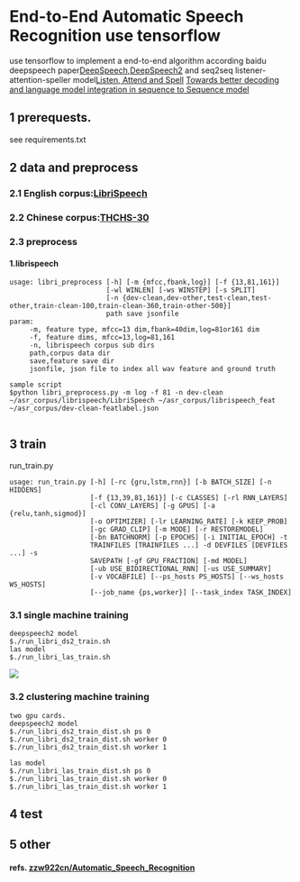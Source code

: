 # End-to-End Automatic Speech Recognition use tensorflow
use tensorflow to implement a end-to-end algorithm according baidu deepspeech paper[DeepSpeech](https://arxiv.org/abs/1412.5567),[DeepSpeech2](http://proceedings.mlr.press/v48/amodei16.pdf) and seq2seq listener-attention-speller model[Listen, Attend and Spell](https://arxiv.org/pdf/1508.01211.pdf) [Towards better decoding and language model integration in sequence to Sequence model](https://arxiv.org/pdf/1612.02695.pdf)

## 1 prerequests.
  see requirements.txt
  
## 2 data and preprocess
### 2.1 English corpus:[LibriSpeech](http://www.openslr.org/12)
### 2.2 Chinese corpus:[THCHS-30](http://www.openslr.org/18/)
### 2.3 preprocess
#### 1.librispeech
```
usage: libri_preprocess [-h] [-m {mfcc,fbank,log}] [-f {13,81,161}]
                        [-wl WINLEN] [-ws WINSTEP] [-s SPLIT]
                        [-n {dev-clean,dev-other,test-clean,test-other,train-clean-100,train-clean-360,train-other-500}]
                        path save jsonfile
param:
     -m, feature type, mfcc=13 dim,fbank=40dim,log=81or161 dim
     -f, feature dims, mfcc=13,log=81,161
     -n, librispeech corpus sub dirs
     path,corpus data dir
     save,feature save dir
     jsonfile, json file to index all wav feature and ground truth
```   
``` 
sample script
$python libri_preprocess.py -m log -f 81 -n dev-clean ~/asr_corpus/librispeech/LibriSpeech ~/asr_corpus/librispeech_feat ~/asr_corpus/dev-clean-featlabel.json
  
```
## 3 train
run_train.py
```
usage: run_train.py [-h] [-rc {gru,lstm,rnn}] [-b BATCH_SIZE] [-n HIDDENS]
                    [-f {13,39,81,161}] [-c CLASSES] [-rl RNN_LAYERS]
                    [-cl CONV_LAYERS] [-g GPUS] [-a {relu,tanh,sigmod}]
                    [-o OPTIMIZER] [-lr LEARNING_RATE] [-k KEEP_PROB]
                    [-gc GRAD_CLIP] [-m MODE] [-r RESTOREMODEL]
                    [-bn BATCHNORM] [-p EPOCHS] [-i INITIAL_EPOCH] -t
                    TRAINFILES [TRAINFILES ...] -d DEVFILES [DEVFILES ...] -s
                    SAVEPATH [-gf GPU_FRACTION] [-md MODEL]
                    [-ub USE_BIDIRECTIONAL_RNN] [-us USE_SUMMARY]
                    [-v VOCABFILE] [--ps_hosts PS_HOSTS] [--ws_hosts WS_HOSTS]
                    [--job_name {ps,worker}] [--task_index TASK_INDEX]

```
### 3.1 single machine training 
```
deepspeech2 model
$./run_libri_ds2_train.sh
las model 
$./run_libri_las_train.sh
```
![](https://github.com/cdyangbo/end2endASR/blob/master/images/las_single.png)

### 3.2 clustering machine training 
```
two gpu cards.
deepspeech2 model
$./run_libri_ds2_train_dist.sh ps 0
$./run_libri_ds2_train_dist.sh worker 0
$./run_libri_ds2_train_dist.sh worker 1

las model 
$./run_libri_las_train_dist.sh ps 0
$./run_libri_las_train_dist.sh worker 0
$./run_libri_las_train_dist.sh worker 1

```

## 4 test

## 5 other

#### refs. [zzw922cn/Automatic_Speech_Recognition](https::/github.com/zzw922cn/Automatic_Speech_Recognition) 
